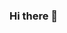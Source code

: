 ### Hi there 👋

<!--
- 🔭 I’m currently working on Java / Spring Boot, Oracle.
- 🌱 I have been working as Software developer since 2015.
- 👯 I’m having fun while impoving myself
-->
